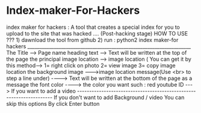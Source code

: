 # Index-maker-For-Hackers
index maker for hackers : A tool that creates a special index for you to upload to the site that was hacked .... (Post-hacking stage)    HOW TO USE ???  1) dawnload the tool from github   2) run :     python2 index maker-for hackers ____________________________________________________________________ The Title --> Page name  heading text --> Text will be written at the top of the page  the principal image location --> image location       ( You can get it by this method--> 1= right click on photo 2= view image 3= copy image location     the background image --->image location    message(Use &lt;br> to step a line under) ----> Text will be written at the bottom of the page as a message   the font color ----> the color you want such  : red   youtube ID ---> If you want to add a video  -------------------------------------------------------------------- If you don't want to add Background / video  You can skip this options By click Enter button
